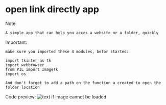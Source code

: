 # open link directly app

Note:
```
A simple app that can help you acces a website or a folder, quickly
```

Important:
```
make sure you imported these 4 modules, befor started:

import tkinter as tk
import webbrowser
from PIL import ImageTk
import os

And don't forget to add a path on the function a created to open the folder location
```

Code preview:
![text if image cannot be loaded](C:\Users\Joita\Desktop\it_school\project\bot_project\images\image.png)